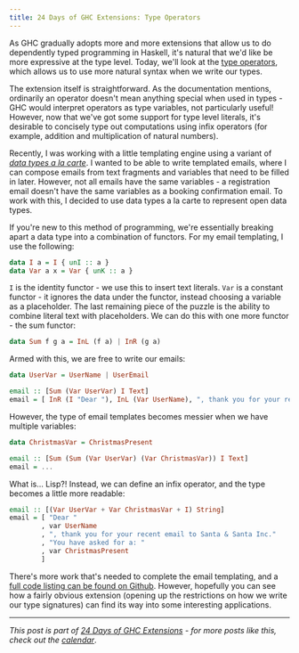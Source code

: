 ```yaml
---
title: 24 Days of GHC Extensions: Type Operators
---
```


As GHC gradually adopts more and more extensions that allow us to do
dependently typed programming in Haskell, it's natural that we'd like be more
expressive at the type level. Today, we'll look at the
[type operators](https://downloads.haskell.org/~ghc/latest/docs/html/users_guide/data-type-extensions.html#type-operators),
which allows us to use more natural syntax when we write our types.

The extension itself is straightforward. As the documentation mentions,
ordinarily an operator doesn't mean anything special when used in types - GHC
would interpret operators as type variables, not particularly useful! However,
now that we've got some support for type level literals, it's desirable to
concisely type out computations using infix operators (for example, addition and
multiplication of natural numbers).

Recently, I was working with a little templating engine using a variant of
[*data types a la carte*](http://www.staff.science.uu.nl/~swier004/Publications/DataTypesALaCarte.pdf). I
wanted to be able to write templated emails, where I can compose emails from
text fragments and variables that need to be filled in later. However, not all
emails have the same variables - a registration email doesn't have the same
variables as a booking confirmation email. To work with this, I decided to use
data types a la carte to represent open data types.

If you're new to this method of programming, we're essentially breaking apart a
data type into a combination of functors. For my email templating, I use the
following:

```haskell
data I a = I { unI :: a }
data Var a x = Var { unK :: a }
```

`I` is the identity functor - we use this to insert text literals. `Var` is a
constant functor - it ignores the data under the functor, instead choosing a
variable as a placeholder. The last remaining piece of the puzzle is the ability
to combine literal text with placeholders. We can do this with one more
functor - the sum functor:

```haskell
data Sum f g a = InL (f a) | InR (g a)
```

Armed with this, we are free to write our emails:

```haskell
data UserVar = UserName | UserEmail

email :: [Sum (Var UserVar) I Text]
email = [ InR (I "Dear "), InL (Var UserName), ", thank you for your recent email to Santa & Santa Inc."]
```

However, the type of email templates becomes messier when we have multiple variables:

```haskell
data ChristmasVar = ChristmasPresent

email :: [Sum (Sum (Var UserVar) (Var ChristmasVar)) I Text]
email = ...
```

What is... Lisp?! Instead, we can define an infix operator, and the type becomes
a little more readable:

```haskell
email :: [(Var UserVar + Var ChristmasVar + I) String]
email = [ "Dear "
        , var UserName
        , ", thank you for your recent email to Santa & Santa Inc."
        , "You have asked for a: "
        , var ChristmasPresent
        ]
```

There's more work that's needed to complete the email templating, and a [full
code listing can be found on Github](https://github.com/ocharles/blog/blob/master/code/2014-12-08-type-operators.hs). However,
hopefully you can see how a fairly obvious extension (opening up the
restrictions on how we write our type signatures) can find its way into some
interesting applications.

----

*This post is part of
[24 Days of GHC Extensions](/pages/2014-12-01-24-days-of-ghc-extensions.html) -
for more posts like this, check out the
[calendar](/pages/2014-12-01-24-days-of-ghc-extensions.html)*.
